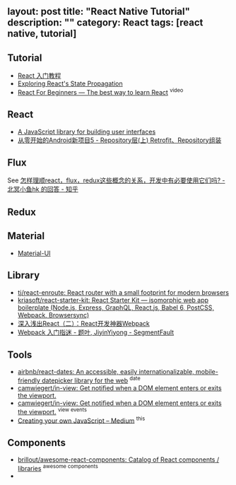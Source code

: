 layout: post
title: "React Native Tutorial"
description: ""
category: React
tags: [react native, tutorial]
---

## Tutorial

- [React 入门教程](https://hulufei.gitbooks.io/react-tutorial/content/)
- [Exploring React's State Propagation](https://www.sitepoint.com/exploring-reacts-state-propagation)
- [React For Beginners — The best way to learn React](https://reactforbeginners.com/) <sup>video</sup>

## React

- [A JavaScript library for building user interfaces](https://facebook.github.io/react/)
- [从零开始的Android新项目5 - Repository层(上) Retrofit、Repository组装](http://blog.zhaiyifan.cn/2016/04/30/android-new-project-from-0-p5/)


## Flux

See [怎样理顺react，flux，redux这些概念的关系，开发中有必要使用它们吗? - 北冥小鱼hk 的回答 - 知乎](https://www.zhihu.com/question/47686258/answer/107209140)

## Redux

## Material

- [Material-UI](http://www.material-ui.com/#/)

## Library

- [tj/react-enroute: React router with a small footprint for modern browsers](https://github.com/tj/react-enroute)
- [kriasoft/react-starter-kit: React Starter Kit — isomorphic web app boilerplate (Node.js, Express, GraphQL, React.js, Babel 6, PostCSS, Webpack, Browsersync)](https://github.com/kriasoft/react-starter-kit)
- [深入浅出React（二）：React开发神器Webpack](http://www.infoq.com/cn/articles/react-and-webpack)
- [Webpack 入门指迷 - 题叶, JiyinYiyong - SegmentFault](https://segmentfault.com/a/1190000002551952)

## Tools

- [airbnb/react-dates: An accessible, easily internationalizable, mobile-friendly datepicker library for the web](https://github.com/airbnb/react-dates) <sup>date</sup>
- [camwiegert/in-view: Get notified when a DOM element enters or exits the viewport.](https://github.com/camwiegert/in-view)
- [camwiegert/in-view: Get notified when a DOM element enters or exits the viewport.](https://github.com/camwiegert/in-view) <sup>view events</sup>
- [Creating your own JavaScript – Medium](https://medium.com/@karolismasiulis/creating-your-own-javascript-579234a15e7d#.ox1ceed64) <sup>this</sup>

## Components

- [brillout/awesome-react-components: Catalog of React components / libraries](https://github.com/brillout/awesome-react-components) <sup>awesome components</sup>
-
